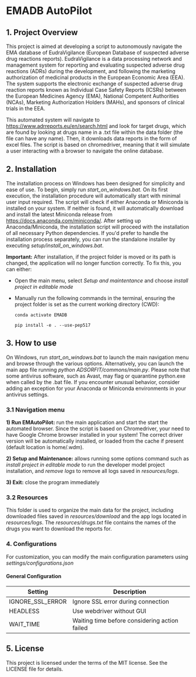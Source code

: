 # EMADB AutoPilot

## 1. Project Overview
This project is aimed at developing a script to autonomously navigate the EMA database of EudraVigilance (European Database of suspected adverse drug reactions reports). EudraVigilance is a data processing network and management system for reporting and evaluating suspected adverse drug reactions (ADRs) during the development, and following the marketing authorization of medicinal products in the European Economic Area (EEA). The system supports the electronic exchange of suspected adverse drug reaction reports known as Individual Case Safety Reports (ICSRs) between the European Medicines Agency (EMA), National Competent Authorities (NCAs), Marketing Authorization Holders (MAHs), and sponsors of clinical trials in the EEA. 

This automated system will navigate to https://www.adrreports.eu/en/search.html and look for target drugs, which are found by looking at drugs name in a .txt file within the data folder (the file can have any name). Then, it downloads data reports in the form of excel files. The script is based on chromedriver, meaning that it will simulate a user interacting with a browser to navigate the online database. 

## 2. Installation
The installation process on Windows has been designed for simplicity and ease of use. To begin, simply run *start_on_windows.bat.* On its first execution, the installation procedure will automatically start with minimal user input required. The script will check if either Anaconda or Miniconda is installed on your system. If neither is found, it will automatically download and install the latest Miniconda release from https://docs.anaconda.com/miniconda/. After setting up Anaconda/Miniconda, the installation script will proceed with the installation of all necessary Python dependencies. If you'd prefer to handle the installation process separately, you can run the standalone installer by executing *setup/install_on_windows.bat*.  

**Important:** After installation, if the project folder is moved or its path is changed, the application will no longer function correctly. To fix this, you can either:

- Open the main menu, select *Setup and maintentance* and choose *install project in editable mode*
- Manually run the following commands in the terminal, ensuring the project folder is set as the current working directory (CWD):

    `conda activate EMADB`

    `pip install -e . --use-pep517` 

## 3. How to use
On Windows, run *start_on_windows.bat* to launch the main navigation menu and browse through the various options. Alternatively, you can launch the main app file running *python ADSORFIT/commons/main.py*. Please note that some antivirus software, such as Avast, may flag or quarantine python.exe when called by the .bat file. If you encounter unusual behavior, consider adding an exception for your Anaconda or Miniconda environments in your antivirus settings.

### 3.1 Navigation menu

**1) Run EMAutoPilot:** run the main application and start the start the automated browser. Since the script is based on Chromedriver, your need to have Google Chrome browser installed in your system! The correct driver version will be automatically installed, or loaded from the cache if present (default location is home/.wdm).

**2) Setup and Maintenance:** allows running some options command such as *install project in editable mode* to run the developer model project installation, and *remove logs* to remove all logs saved in *resources/logs*.  

**3) Exit:** close the program immediately  


### 3.2 Resources
This folder is used to organize the main data for the project, including downloaded files saved in *resources/download* and the app logs located in *resources/logs*. The *resources/drugs.txt* file contains the names of the drugs you want to download the reports for.  

### 4. Configurations
For customization, you can modify the main configuration parameters using *settings/configurations.json* 

#### General Configuration

| Setting                | Description                                                    |
|------------------------|----------------------------------------------------------------|
| IGNORE_SSL_ERROR       | Ignore SSL error during connection                             |
| HEADLESS               | Use webdriver without GUI                                      |
| WAIT_TIME              | Waiting time before considering action failed                  |

## 5. License
This project is licensed under the terms of the MIT license. See the LICENSE file for details.

